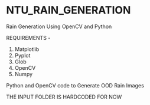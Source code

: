 # NTU_RAIN_GENERATION
Rain Generation Using OpenCV and Python

REQUIREMENTS - 
1. Matplotlib
2. Pyplot
3. Glob
4. OpenCV
5. Numpy

Python and OpenCV code to Generate OOD Rain Images

THE INPUT FOLDER IS HARDCODED FOR NOW
